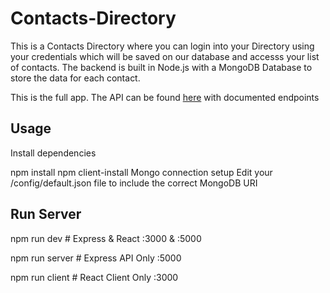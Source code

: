 # Contacts-Directory

This is a Contacts Directory where you can login into your Directory using your credentials which will be saved on our database and accesss your list of contacts.
The backend is built in Node.js with a MongoDB Database to store the data for each contact.

This is the full app. The API can be found <a href = "This is the full app. The API can be found here with documented endpoints" >here</a> with documented endpoints

## Usage
Install dependencies

npm install
npm client-install
Mongo connection setup
Edit your /config/default.json file to include the correct MongoDB URI

## Run Server
npm run dev     # Express & React :3000 & :5000

npm run server  # Express API Only :5000

npm run client  # React Client Only :3000
